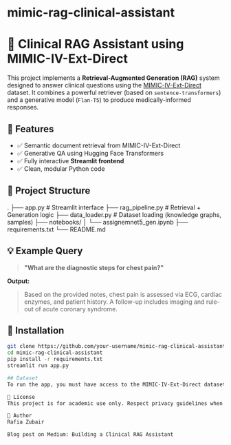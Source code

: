 # mimic-rag-clinical-assistant
# 🧠 Clinical RAG Assistant using MIMIC-IV-Ext-Direct

This project implements a **Retrieval-Augmented Generation (RAG)** system designed to answer clinical questions using the [MIMIC-IV-Ext-Direct](https://physionet.org/content/mimic-iv-ext-direct/) dataset. It combines a powerful retriever (based on `sentence-transformers`) and a generative model (`Flan-T5`) to produce medically-informed responses.

## 🚀 Features

- ✅ Semantic document retrieval from MIMIC-IV-Ext-Direct
- ✅ Generative QA using Hugging Face Transformers
- ✅ Fully interactive **Streamlit frontend**
- ✅ Clean, modular Python code

## 📁 Project Structure

. ├── app.py # Streamlit interface ├── rag_pipeline.py # Retrieval + Generation logic ├── data_loader.py # Dataset loading (knowledge graphs, samples) ├── notebooks/ │ └── assignemnet5_gen.ipynb ├── requirements.txt └── README.md


## 💡 Example Query

> **"What are the diagnostic steps for chest pain?"**

**Output:**
> Based on the provided notes, chest pain is assessed via ECG, cardiac enzymes, and patient history. A follow-up includes imaging and rule-out of acute coronary syndrome.

## 🧪 Installation

```bash
git clone https://github.com/your-username/mimic-rag-clinical-assistant.git
cd mimic-rag-clinical-assistant
pip install -r requirements.txt
streamlit run app.py

## Dataset
To run the app, you must have access to the MIMIC-IV-Ext-Direct dataset. Please place it in the expected directories inside your Google Drive or local machine.

📄 License
This project is for academic use only. Respect privacy guidelines when handling healthcare data.

👤 Author
Rafia Zubair

Blog post on Medium: Building a Clinical RAG Assistant

